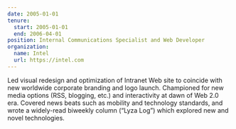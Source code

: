 ```yaml
---
date: 2005-01-01
tenure:
  start: 2005-01-01
  end: 2006-04-01
position: Internal Communications Specialist and Web Developer
organization:
  name: Intel
  url: https://intel.com
---
```


Led visual redesign and optimization of Intranet Web site to coincide with new worldwide corporate branding and logo launch. Championed for new media options (RSS, blogging, etc.) and interactivity at dawn of Web 2.0 era. Covered news beats such as mobility and technology standards, and wrote a widely-read biweekly column (“Lyza Log”) which explored new and novel technologies.
